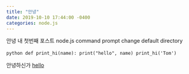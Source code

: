 ```yaml
---
title: "안녕"
date: 2019-10-10 17:44:00 -0400
categories: node.js
---
```

안녕 내 첫번째 포스트
node.js command prompt change default directory




​```python
def print_hi(name):
  print("hello", name)
print_hi('Tom')
​```

안녕하신가 [hello]

[jekyll-docs]: https://jekyllrb.com/docs/home
[jekyll-gh]:   https://github.com/jekyll/jekyll
[jekyll-talk]: https://talk.jekyllrb.com/
[hello]: https://chinsun9.github.io/